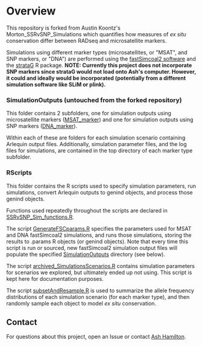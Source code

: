 # Overview

This repository is forked from Austin Koontz's Morton_SSRvSNP_Simulations which quantifies how measures of *ex situ* conservation differ between RADseq and microsatellite markers.

Simulations using different marker types (microsatellites, or "MSAT", and SNP markers, or "DNA")  are performed using the [fastSimcoal2 software](http://cmpg.unibe.ch/software/fastsimcoal27/) and the [strataG](https://github.com/EricArcher/strataG) R package.
**NOTE: Currently this project does not incorporate SNP markers since strataG would not load onto Ash's computer. However, it could and ideally would be incorporated (potentially from a different simulation software like SLiM or plink).**

### SimulationOutputs (untouched from the forked repository)
This folder contains 2 subfolders, one for simulation outputs using microsatellite markers ([MSAT_marker](https://github.com/botanic-ash/Morton_SSRvSNP_Simulations/tree/main/SimulationOutputs/MSAT_marker))
and one for simulation outputs using SNP markers ([DNA_marker](https://github.com/botanic-ash/Morton_SSRvSNP_Simulations/tree/main/SimulationOutputs/DNA_marker)). 

Within each of these are folders for each simulation scenario containing Arlequin output files.
Additionally, simulation parameter files, and the log files for simulations, are contained in the top directory of each marker type subfolder.

### RScripts
This folder contains the R scripts used to specify simulation parameters, run simulations, convert Arlequin outputs to genind objects, and process those genind objects.

Functions used repeatedly throughout the scripts are declared in [SSRvSNP_Sim_functions.R](https://github.com/akoontz11/Morton_SSRvSNP_Simulations/blob/main/RScripts/SSRvSNP_Sim_functions.R).

The script [GenerateFSCparams.R](https://github.com/akoontz11/Morton_SSRvSNP_Simulations/blob/main/RScripts/GenerateFSCparams.R) specifies the parameters used for
MSAT and DNA fastSimcoal2 simulations, and runs those simulations, storing the results to .params R objects (or genind objects). Note that every time this script is 
run or sourced, new fastSimcoal2 simulation output files will populate the specified [SimulationOutputs](https://github.com/akoontz11/Morton_SSRvSNP_Simulations/tree/main/SimulationOutputs) directory (see below).

The script [archived_SimulationsScenarios.R](https://github.com/akoontz11/Morton_SSRvSNP_Simulations/blob/main/RScripts/archived_SimulationScenarios.R) contains simulation parameters for
scenarios we explored, but ultimately ended up not using. This script is kept here for documentation purposes.

The script [subsetAndResample.R](https://github.com/akoontz11/Morton_SSRvSNP_Simulations/blob/main/RScripts/subsetAndResample.R) is used to summarize the allele frequency distributions of each simulation
scenario (for each marker type), and then randomly sample each object to model *ex situ* conservation.


## Contact
For questions about this project, open an Issue or contact [Ash Hamilton](https://akoontz11.netlify.app/).
